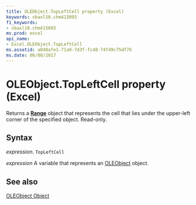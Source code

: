 ```yaml
---
title: OLEObject.TopLeftCell property (Excel)
keywords: vbaxl10.chm415093
f1_keywords:
- vbaxl10.chm415093
ms.prod: excel
api_name:
- Excel.OLEObject.TopLeftCell
ms.assetid: a040afe1-71a9-7d3f-fc48-74f49c75df76
ms.date: 06/08/2017
---
```



# OLEObject.TopLeftCell property (Excel)

Returns a  **[Range](Excel.Range(object).md)** object that represents the cell that lies under the upper-left corner of the specified object. Read-only.


## Syntax

 _expression_. `TopLeftCell`

 _expression_ A variable that represents an [OLEObject](Excel.OLEObject.md) object.


## See also


[OLEObject Object](Excel.OLEObject.md)

